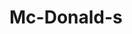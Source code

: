 # Mc-Donald-s
<a href="https://zupimages.net/viewer.php?id=20/34/pz3i.png"><img src="https://zupimages.net/up/20/34/pz3i.png" alt="" /></a>
